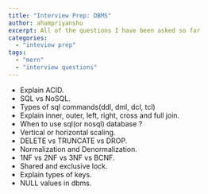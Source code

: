 ```yaml
---
title: "Interview Prep: DBMS"
author: ahampriyanshu
excerpt: All of the questions I have been asked so far
categories:
  - "inteview prep"
tags:
  - "mern"
  - "interview questions"
---
```


- Explain ACID.
- SQL vs NoSQL.
- Types of sql commands(ddl, dml, dcl, tcl)
- Explain inner, outer, left, right, cross and full join.
- When to use sql(or nosql) database ?
- Vertical or horizontal scaling.
- DELETE vs TRUNCATE vs DROP.
- Normalization and Denormalization.
- 1NF vs 2NF vs 3NF vs BCNF.
- Shared and exclusive lock.
- Explain types of keys.
- NULL values in dbms.

